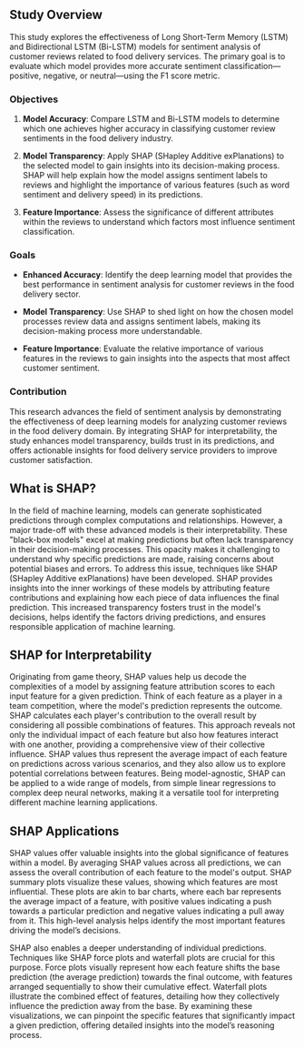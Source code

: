 ## Study Overview

This study explores the effectiveness of Long Short-Term Memory (LSTM) and Bidirectional LSTM (Bi-LSTM) models for sentiment analysis of customer reviews related to food delivery services. The primary goal is to evaluate which model provides more accurate sentiment classification—positive, negative, or neutral—using the F1 score metric.

### Objectives

1. **Model Accuracy**: Compare LSTM and Bi-LSTM models to determine which one achieves higher accuracy in classifying customer review sentiments in the food delivery industry.
   
2. **Model Transparency**: Apply SHAP (SHapley Additive exPlanations) to the selected model to gain insights into its decision-making process. SHAP will help explain how the model assigns sentiment labels to reviews and highlight the importance of various features (such as word sentiment and delivery speed) in its predictions.

3. **Feature Importance**: Assess the significance of different attributes within the reviews to understand which factors most influence sentiment classification.

### Goals

- **Enhanced Accuracy**: Identify the deep learning model that provides the best performance in sentiment analysis for customer reviews in the food delivery sector.

- **Model Transparency**: Use SHAP to shed light on how the chosen model processes review data and assigns sentiment labels, making its decision-making process more understandable.

- **Feature Importance**: Evaluate the relative importance of various features in the reviews to gain insights into the aspects that most affect customer sentiment.

### Contribution

This research advances the field of sentiment analysis by demonstrating the effectiveness of deep learning models for analyzing customer reviews in the food delivery domain. By integrating SHAP for interpretability, the study enhances model transparency, builds trust in its predictions, and offers actionable insights for food delivery service providers to improve customer satisfaction.

## What is SHAP?

In the field of machine learning, models can generate sophisticated predictions through complex computations and relationships. However, a major trade-off with these advanced models is their interpretability. These "black-box models" excel at making predictions but often lack transparency in their decision-making processes. This opacity makes it challenging to understand why specific predictions are made, raising concerns about potential biases and errors. To address this issue, techniques like SHAP (SHapley Additive exPlanations) have been developed. SHAP provides insights into the inner workings of these models by attributing feature contributions and explaining how each piece of data influences the final prediction. This increased transparency fosters trust in the model's decisions, helps identify the factors driving predictions, and ensures responsible application of machine learning.

## SHAP for Interpretability

Originating from game theory, SHAP values help us decode the complexities of a model by assigning feature attribution scores to each input feature for a given prediction. Think of each feature as a player in a team competition, where the model's prediction represents the outcome. SHAP calculates each player's contribution to the overall result by considering all possible combinations of features. This approach reveals not only the individual impact of each feature but also how features interact with one another, providing a comprehensive view of their collective influence. SHAP values thus represent the average impact of each feature on predictions across various scenarios, and they also allow us to explore potential correlations between features. Being model-agnostic, SHAP can be applied to a wide range of models, from simple linear regressions to complex deep neural networks, making it a versatile tool for interpreting different machine learning applications.

## SHAP Applications

SHAP values offer valuable insights into the global significance of features within a model. By averaging SHAP values across all predictions, we can assess the overall contribution of each feature to the model's output. SHAP summary plots visualize these values, showing which features are most influential. These plots are akin to bar charts, where each bar represents the average impact of a feature, with positive values indicating a push towards a particular prediction and negative values indicating a pull away from it. This high-level analysis helps identify the most important features driving the model’s decisions.

SHAP also enables a deeper understanding of individual predictions. Techniques like SHAP force plots and waterfall plots are crucial for this purpose. Force plots visually represent how each feature shifts the base prediction (the average prediction) towards the final outcome, with features arranged sequentially to show their cumulative effect. Waterfall plots illustrate the combined effect of features, detailing how they collectively influence the prediction away from the base. By examining these visualizations, we can pinpoint the specific features that significantly impact a given prediction, offering detailed insights into the model’s reasoning process.
